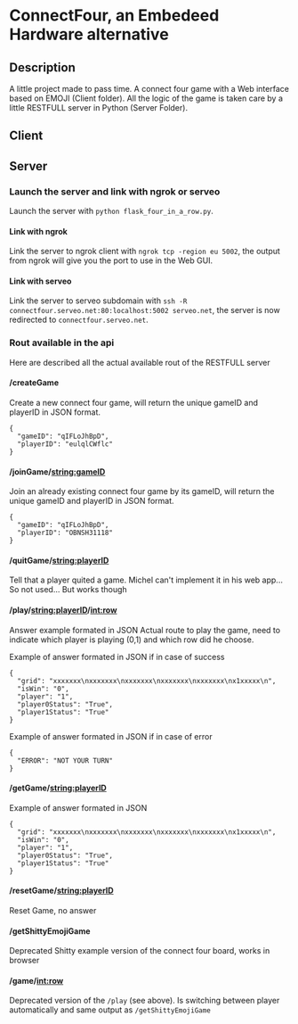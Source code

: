 # ConnectFour, an Embedeed Hardware alternative

## Description
A little project made to pass time. A connect four game with a Web interface based on EMOJI (Client folder).
All the logic of the game is taken care by a little RESTFULL server in Python (Server Folder). 

## Client 

## Server
### Launch the server and link with ngrok or serveo

Launch the server with ``` python flask_four_in_a_row.py ```.

#### Link with ngrok
Link the server to ngrok client with ```ngrok tcp -region eu 5002```, the output from ngrok will give you the port to use in the Web GUI.

#### Link with serveo
Link the server to serveo subdomain with ```ssh -R connectfour.serveo.net:80:localhost:5002 serveo.net```, the server is now redirected to ```connectfour.serveo.net```.

### Rout available in the api
Here are described all the actual available rout of the RESTFULL server

#### /createGame
Create a new connect four game, will return the unique gameID and playerID in JSON format.
```
{
  "gameID": "qIFLoJhBpD", 
  "playerID": "eulqlCWflc"
}
```

#### /joinGame/<string:gameID>
Join an already existing connect four game by its gameID, will return the unique gameID and playerID in JSON format.
```
{
  "gameID": "qIFLoJhBpD", 
  "playerID": "OBNSH31118"
}
```

#### /quitGame/<string:playerID>
Tell that a player quited a game. Michel can't implement it in his web app... So not used... But works though 
   
#### /play/<string:playerID>/<int:row>
Answer example formated in JSON
Actual route to play the game, need to indicate which player is playing (0,1) and which row did he choose.

Example of answer formated in JSON if in case of success
```
{
  "grid": "xxxxxxx\nxxxxxxx\nxxxxxxx\nxxxxxxx\nxxxxxxx\nx1xxxxx\n", 
  "isWin": "0", 
  "player": "1", 
  "player0Status": "True", 
  "player1Status": "True"
}
``` 

Example of answer formated in JSON if in case of error
```
{
  "ERROR": "NOT YOUR TURN"
}
``` 
    
#### /getGame/<string:playerID>

Example of answer formated in JSON
```
{
  "grid": "xxxxxxx\nxxxxxxx\nxxxxxxx\nxxxxxxx\nxxxxxxx\nx1xxxxx\n", 
  "isWin": "0", 
  "player": "1", 
  "player0Status": "True", 
  "player1Status": "True"
}
``` 
    
#### /resetGame/<string:playerID>

Reset Game, no answer

#### /getShittyEmojiGame

Deprecated
Shitty example version of the connect four board, works in browser

#### /game/<int:row>
Deprecated version of the ```/play``` (see above). Is switching between player automatically and same output as ```/getShittyEmojiGame``` 